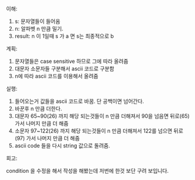 이해:
1. s: 문자열들이 들어옴
2. n: 알파벳 n 만큼 밀기.  
3. result: n 이 1일때 s 가 a 면 s는 최종적으로 b

계획:
1. 문자열들은 case sensitive 하므로 그에 따라 올려줌
2. 대문자 소문자들 구분해서 ascii 코드로 구분함
3. n에 따라 ascii 코드를 이용해서 올려줌

실행:
1. 들어오는거 값들을 ascii 코드로 바꿈. 단 공백이면 넘어간다.
2. 바꾼후 n 만큼 더한다.
3. 대문자 65~90(26) 까지 해당 되는것들이 n 만큼 더해져서 90을 넘음면 뒤로(65) 가서 나머지 만큼 더 해줌
4. 소문자 97~122(26) 까지 해당 되는것들이 n 만큼 더해져서 122를 넘으면 뒤로(97) 가서 나머지 만큼 더 해줌
5. ascii code 들을 다시 string 값으로 돌려줌.

회고:

condition 을 수정을 해서 작성을 해봤는데 저번에 한것 보단 구려 보입니다.
